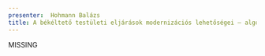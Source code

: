 ```yaml
---
presenter:  Hohmann Balázs
title: A békéltető testületi eljárások modernizációs lehetőségei – algoritmikus döntéshozatal, online vitarendezés és elektronikus kapcsolattartás
---
```


MISSING
